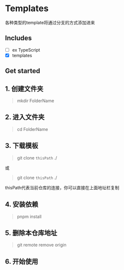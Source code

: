 # Templates

各种类型的template将通过分支的方式添加进来

## Includes

- [ ] ex TypeScript
- [x] templates

## Get started

## 1. 创建文件夹

> mkdir FolderName

## 2. 进入文件夹

> cd FolderName

## 3. 下载模板

> git clone `thisPath` ./

或

> git clone `thisPath` ./

thisPath代表当前仓库的连接，你可以直接在上面地址栏复制

## 4. 安装依赖

> pnpm install

## 5. 删除本仓库地址

> git remote remove origin

## 6. 开始使用
